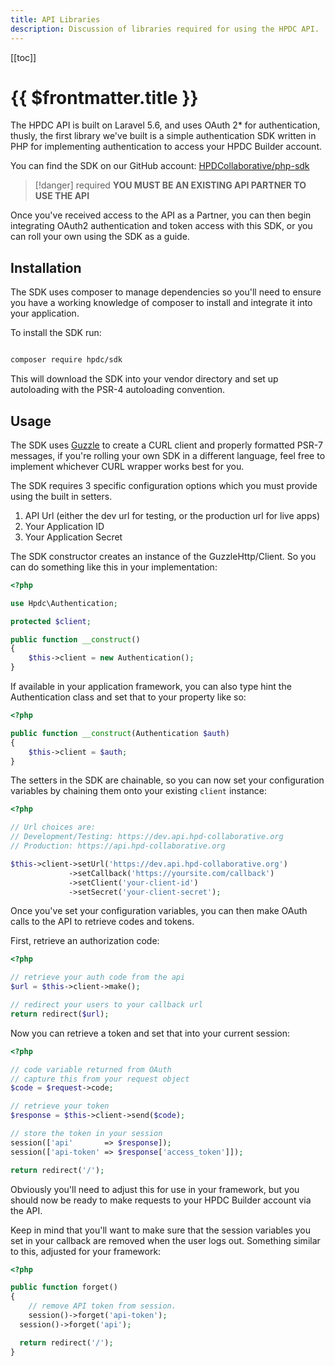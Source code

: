 ```yaml
---
title: API Libraries
description: Discussion of libraries required for using the HPDC API.
---
```


[[toc]]

# {{ $frontmatter.title }}

The HPDC API is built on Laravel 5.6, and uses OAuth 2\* for authentication, thusly, the first library we've built is a simple authentication SDK written in PHP for implementing authentication to access your HPDC Builder account.

You can find the SDK on our GitHub account: [HPDCollaborative/php-sdk](https://github.com/HPDCollaborative/php-sdk)

> [!danger] required
> **YOU MUST BE AN EXISTING API PARTNER TO USE THE API**

Once you've received access to the API as a Partner, you can then begin integrating OAuth2 authentication and token access with this SDK, or you can roll your own using the SDK as a guide.

## Installation

The SDK uses composer to manage dependencies so you'll need to ensure you have a working knowledge of composer to install and integrate it into your application.

To install the SDK run:

```bash

composer require hpdc/sdk
```

This will download the SDK into your vendor directory and set up autoloading with the PSR-4 autoloading convention.

## Usage

The SDK uses [Guzzle](https://github.com/guzzle/guzzle) to create a CURL client and properly formatted PSR-7 messages, if you're rolling your own SDK in a different language, feel free to implement whichever CURL wrapper works best for you.

The SDK requires 3 specific configuration options which you must provide using the built in setters.

1. API Url (either the dev url for testing, or the production url for live apps)
2. Your Application ID
3. Your Application Secret

The SDK constructor creates an instance of the GuzzleHttp/Client. So you can do something like this in your implementation:

```php
<?php

use Hpdc\Authentication;

protected $client;

public function __construct()
{
	$this->client = new Authentication();
}
```

If available in your application framework, you can also type hint the Authentication class and set that to your property like so:

```php
<?php

public function __construct(Authentication $auth)
{
	$this->client = $auth;
}
```

The setters in the SDK are chainable, so you can now set your configuration variables by chaining them onto your existing `client` instance:

```php
<?php

// Url choices are:
// Development/Testing: https://dev.api.hpd-collaborative.org
// Production: https://api.hpd-collaborative.org

$this->client->setUrl('https://dev.api.hpd-collaborative.org')
			 ->setCallback('https://yoursite.com/callback')
			 ->setClient('your-client-id')
			 ->setSecret('your-client-secret');
```

Once you've set your configuration variables, you can then make OAuth calls to the API to retrieve codes and tokens.

First, retrieve an authorization code:

```php
<?php

// retrieve your auth code from the api
$url = $this->client->make();

// redirect your users to your callback url
return redirect($url);
```

Now you can retrieve a token and set that into your current session:

```php
<?php

// code variable returned from OAuth
// capture this from your request object
$code = $request->code;

// retrieve your token
$response = $this->client->send($code);

// store the token in your session
session(['api'       => $response]);
session(['api-token' => $response['access_token']]);

return redirect('/');
```

Obviously you'll need to adjust this for use in your framework, but you should now be ready to make requests to your HPDC Builder account via the API.

Keep in mind that you'll want to make sure that the session variables you set in your callback are removed when the user logs out. Something similar to this, adjusted for your framework:

```php
<?php

public function forget()
{
	// remove API token from session.
	session()->forget('api-token');
  session()->forget('api');

  return redirect('/');
}
```

